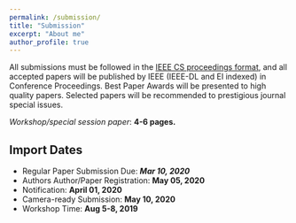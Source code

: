 ```yaml
---
permalink: /submission/
title: "Submission"
excerpt: "About me"
author_profile: true
---
```


All submissions must be followed in the [IEEE CS proceedings format](https://www.ieee.org/conferences/publishing/templates.html), and all accepted papers will be published by IEEE (IEEE-DL and EI indexed) in Conference Proceedings. Best Paper Awards will be presented to high quality papers. Selected papers will be recommended to prestigious journal special issues.

_Workshop/special session paper_: **4-6 pages.**

## Import Dates

* Regular Paper Submission Due: _**Mar 10, 2020**_
* Authors Author/Paper Registration: **May 05, 2020**
* Notification: **April 01, 2020**
* Camera-ready Submission: **May 10, 2020**
* Workshop Time: **Aug 5-8, 2019**